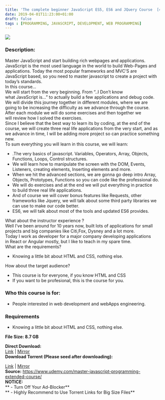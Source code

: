 ```yaml
---
title: 'The complete beginner JavaScript ES5, ES6 and JQuery Course  [49.99$ Course For Free]'
date: 2019-04-01T11:23:00+01:00
draft: false
tags : [PROGRAMMING, JAVASCRIPT, DEVELOPMENT, WEB PROGRAMMING]
---
```


[![](https://3.bp.blogspot.com/-CWtPzt2r97Y/XKHlusjnc-I/AAAAAAAABRQ/AULNQOXfYTwlNsGfQhJzVI0tt_PJzjhSgCLcBGAs/s640/The-complete-beginner-JavaScript-ES5-ES6-and-JQuery-Course.jpg)](https://3.bp.blogspot.com/-CWtPzt2r97Y/XKHlusjnc-I/AAAAAAAABRQ/AULNQOXfYTwlNsGfQhJzVI0tt_PJzjhSgCLcBGAs/s1600/The-complete-beginner-JavaScript-ES5-ES6-and-JQuery-Course.jpg)

  

### Description:

Master JavaScript and start building rich webpages and applications.  
JavaScript is the most used language in the world to build Web-Pages and applications. Today the most popular frameworks and MVC’S are JavaScript based, so you need to master javascript to create a project with today’s standards.  
In this course…  
We will start from the very beginning. From “..I Don’t know what JavaScript is…” to actually build a few applications and debug code. We will divide this journey together in different modules, where we are going to be increasing the difficulty as we advance through the course.  
After each module we will do some exercises and then together we will review how I solved the exercises.  
Since I believe that the best way to learn its by coding, at the end of the course, we will create three real life applications from the very start, and as we advance in time, I will be adding more project so can practice something new.  
To sum everything you will learn in this course, we will learn:  

*   .The very basics of javascript. Variables, Operators, Array, Objects, Functions, Loops, Control structures.
*   We will learn how to manipulate the screen with the DOM, Events, Listeners, creating elements, Inserting elements and more.
*   When we hit the advanced sections, we are gonna go deep intro Array, Objects, Prototypes, Functions so you can code like the professional do.
*   We will do exercises and at the end we will put everything in practice to build three real life applications.
*   And of course we will cover bonus features like Requests, other frameworks like Jquery, we will talk about some third party libraries we can use to make our code better.
*   ES6, we will talk about most of the tools and updated ES6 provides.

What about the instructor experience ?  
Well I’ve been around for 10 years now, built lots of applications for small projects and big companies like Citi,Fox, Dysney and a lot more.  
Today I work as developer for a major company developing applications in React or Angular mostly, but I like to teach in my spare time.  
What are the requirements?  

*   Knowing a little bit about HTML and CSS, nothing else.

How about the target audience?  

*   This course is for everyone, if you know HTML and CSS
*   If you want to be profesional, this is the course for you.

### Who this course is for:

*   People interested in web development and webApps engineering.

### Requirements

*   Knowing a little bit about HTML and CSS, nothing else.

**File Size: 8.7 GB**

**Direct Download:**  
[Link](https://oko.sh/Thecompletebeginnerlink1) | [Mirror](https://oko.sh/Thecompletebeginnerlink2)  
**Download Torrent (Please seed after downloading):**  

[Link](https://oko.sh/Thecompletebeginnertorrent1) | [Mirror](https://oko.sh/Thecompletebeginnertorrent2)  
**Source:** https://www.udemy.com/master-javascript-programming-extended-course/  
**NOTICE:**  
** - Turn Off Your Ad-Blocker**  
** - Highly Recommend to Use Torrent Links for Big Size Files**